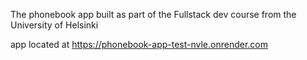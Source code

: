 
The phonebook app built as part of the Fullstack dev course from the University of Helsinki


app located at https://phonebook-app-test-nvle.onrender.com
